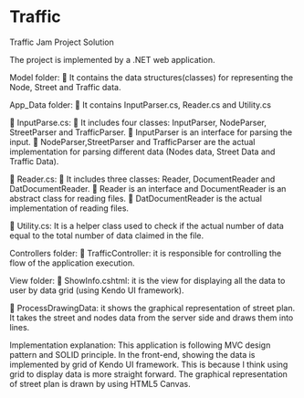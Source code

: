 # Traffic
Traffic Jam Project Solution

The project is implemented by a .NET web application.

Model folder:
 It contains the data structures(classes) for representing the Node, Street and Traffic data.

App_Data folder:
 It contains InputParser.cs, Reader.cs and Utility.cs

 InputParse.cs:
 It includes four classes: InputParser, NodeParser, StreetParser and TrafficParser.
 InputParser is an interface for parsing the input.
 NodeParser,StreetParser and TrafficParser are the actual implementation for parsing different data (Nodes data, Street Data and Traffic Data).

 Reader.cs:
 It includes three classes: Reader, DocumentReader and DatDocumentReader.
 Reader is an interface and DocumentReader is an abstract class for reading files.
 DatDocumentReader is the actual implementation of reading files.

 Utility.cs: It is a helper class used to check if the actual number of data equal to the total number of data claimed in the file.

Controllers folder:
 TrafficController: it is responsible for controlling the flow of the application execution.

View folder:
 ShowInfo.cshtml: it is the view for displaying all the data to user by data grid (using Kendo UI framework).

 ProcessDrawingData: it shows the graphical representation of street plan. It takes the street and nodes data from the server side and draws them into lines.

Implementation explanation: 
This application is following MVC design pattern and SOLID principle. 
In the front-end, showing the data is implemented by grid of Kendo UI framework. 
This is because I think using grid to display data is more straight forward. 
The graphical representation of street plan is drawn by using HTML5 Canvas.
